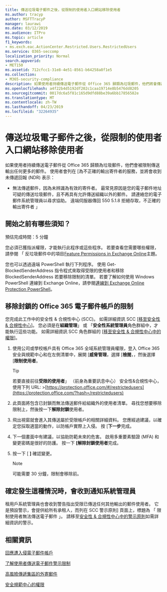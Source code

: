 ```yaml
---
title: 傳送垃圾電子郵件之後，從限制的使用者入口網站移除使用者
ms.author: tracyp
author: MSFTTracyP
manager: laurawi
ms.date: 03/12/2019
ms.audience: ITPro
ms.topic: article
f1_keywords:
- ms.exch.eac.ActionCenter.Restricted.Users.RestrictedUsers
ms.service: O365-seccomp
localization_priority: Normal
search.appverid:
- MET150
ms.assetid: 712cfcc1-31e8-4e51-8561-b64258a8f1e5
ms.collection:
- M365-security-compliance
description: 如果使用者持續傳送電子郵件從 Office 365 歸類為垃圾郵件，他們將會傳送任何更多的郵件限制。
ms.openlocfilehash: a4f22b4d5192df202c1caa19714e8b5476dd8205
ms.sourcegitcommit: 0017dc6a5f81c165d9dfd88be39a6bb17856582e
ms.translationtype: MT
ms.contentlocale: zh-TW
ms.lasthandoff: 04/23/2019
ms.locfileid: "32264935"
---
```

# <a name="removing-a-user-from-the-restricted-users-portal-after-sending-spam-email"></a>傳送垃圾電子郵件之後，從限制的使用者入口網站移除使用者

如果使用者持續傳送電子郵件從 Office 365 歸類為垃圾郵件，他們會被限制傳送輸出任何更多的郵件。 使用者會列在 [為不正確的輸出寄件者的服務，並將會收到未傳遞回報 (NDR) 表示：

- 無法傳遞郵件，因為未辨識為有效的寄件者。 最常見原因是您的電子郵件地址可疑的傳送垃圾郵件，且不再具有允許傳送組織以外的郵件。 請連絡您的電子郵件系統管理員以尋求協助。 遠端伺服器傳回 550 5.1.8 拒絕存取，不正確的輸出寄件者 」

## <a name="what-do-you-need-to-know-before-you-begin"></a>開始之前有哪些須知？
<a name="sectionSection0"> </a>

預估完成時間：5 分鐘
  
您必須已獲指派權限，才能執行此程序或這些程序。 若要查看您需要哪些權限，請參閱 「 反垃圾郵件中的項目[Feature Permissions in Exchange Online](http://technet.microsoft.com/library/15073ce1-0917-403b-8839-02a2ebc96e16.aspx)主題。

您也可以透過遠端 PowerShell 執行下列程序。 使用 Get-BlockedSenderAddress 指令程式來取得受限的使用者和移除 BlockedSenderAddress 若要移除限制的清單。 若要了解如何使用 Windows PowerShell 連線到 Exchange Online，請參閱[連線到 Exchange Online Protection PowerShell](https://go.microsoft.com/fwlink/p/?linkid=396554)。

## <a name="remove-restrictions-for-a-blocked-office-365-email-account"></a>移除封鎖的 Office 365 電子郵件帳戶的限制

您完成此工作中的安全性 & 合規性中心 (SCC)。 如需詳細資訊 SCC [[移至安全性 & 合規性中心](go-to-the-securitycompliance-center.md)]。 您必須是在**組織管理**」 或 「**安全性系統管理員**角色群組中，才能執行這些功能。 如需詳細資訊 SCC 角色群組的 [[移至安全性 & 合規性中心中的權限](permissions-in-the-security-and-compliance-center.md)]。

1. 使用公司或學校帳戶具有 Office 365 全域系統管理員權限，登入 Office 365 安全與規範中心和在左側清單中，展開 [**威脅管理**，選擇 [**檢閱**，，然後選擇 [**限制使用者**。
    
    > [!TIP]
    > 若要直接前往**受限的使用者**」 （前身為重要訊息中心） 安全性&amp;合規性中心，使用下列 URL: >[https://protection.office.com/#/restrictedusers](https://protection.office.com/?hash=/restrictedusers)

2. 此頁面將包含已封鎖而無法傳送郵件給組織外的使用者清單。  尋找您想要移除限制上，然後按一下**解除封鎖**使用者。

3. 飛出視窗就會進入其傳送屬於受限帳戶的相關詳細資料。 您應經過建議，以確定您採取適當的動作，以防帳戶實際上入侵。 按 [**下一步**完成。

4. 下一個畫面中有建議，以協助防範未來的危害。 啟用多重要素驗證 (MFA) 和變更密碼是很好的防護。 按一下 **[解除封鎖使用者**完成。

5. 按一下 [ **]** 確認變更。

    > [!NOTE]
    > 可能需要 30 分鐘，限制會移除前。 

## <a name="making-sure-admins-are-alerted-when-this-happens"></a>確定發生這種情況時，會收到通知系統管理員

租用戶系統管理員也會收到警告指出受限已傳送任何其他輸出的郵件使用者。 它是預設警示，會提供給所有承租人，而列在 SCC 警示原則] 頁面上，標題為 「 限制使用者無法傳送電子郵件 」。 請移至[安全性 & 合規性中心中的警示原則](https://docs.microsoft.com/en-us/office365/securitycompliance/alert-policies)如需詳細資訊的警示。

## <a name="for-more-information"></a>相關資訊

[回應遭入侵電子郵件帳戶](responding-to-a-compromised-email-account.md)

[了解使用者傳送電子郵件警示限制](https://docs.microsoft.com/en-us/office365/securitycompliance/alert-policies)

[高風險傳遞集區的外寄郵件](high-risk-delivery-pool-for-outbound-messages.md)

[安全規範中心的權限](permissions-in-the-security-and-compliance-center.md)
